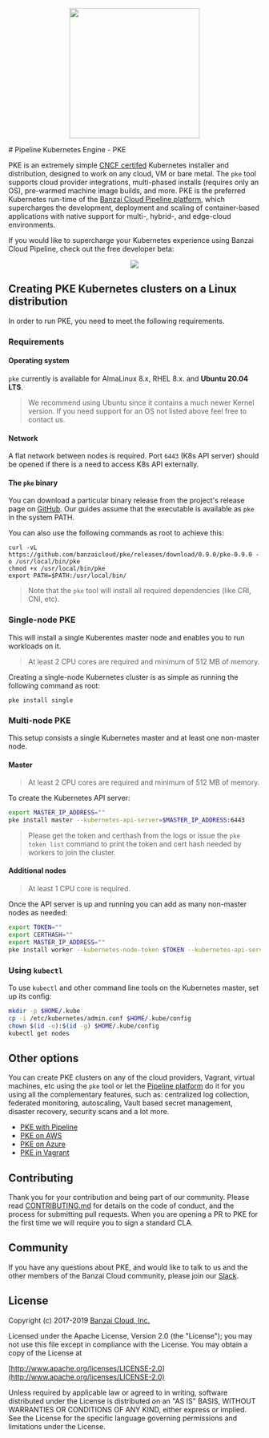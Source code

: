 <p align="center"><img src="docs/img/logo.png" width="260"></p>
# Pipeline Kubernetes Engine - PKE

PKE is an extremely simple [CNCF certifed](https://www.cncf.io/certification/software-conformance/#logos) Kubernetes installer and distribution, designed to work on any cloud, VM or bare metal. The `pke` tool supports cloud provider integrations, multi-phased installs (requires only an OS), pre-warmed machine image builds, and more. PKE is the preferred Kubernetes run-time of the [Banzai Cloud Pipeline platform](https://beta.banzaicloud.io/), which supercharges the development, deployment and scaling of container-based applications with native support for multi-, hybrid-, and edge-cloud environments.

If you would like to supercharge your Kubernetes experience using Banzai Cloud Pipeline, check out the free developer beta:
<p align="center">
  <a href="https://beta.banzaicloud.io">
  <img src="https://camo.githubusercontent.com/a487fb3128bcd1ef9fc1bf97ead8d6d6a442049a/68747470733a2f2f62616e7a6169636c6f75642e636f6d2f696d672f7472795f706970656c696e655f627574746f6e2e737667">
  </a>
</p>

## Creating PKE Kubernetes clusters on a Linux distribution

In order to run PKE, you need to meet the following requirements.

### Requirements

#### Operating system

`pke` currently is available for AlmaLinux 8.x, RHEL 8.x. and **Ubuntu 20.04 LTS**.

> We recommend using Ubuntu since it contains a much newer Kernel version. If you need support for an OS not listed above feel free to contact us.

#### Network

A flat network between nodes is required. Port `6443` (K8s API server) should be opened if there is a need to access K8s API externally.

#### The `pke` binary

You can download a particular binary release from the project's release page on [GitHub](https://github.com/banzaicloud/pke/releases). Our guides assume that the executable is available as `pke` in the system PATH.

You can also use the following commands as root to achieve this:


```
curl -vL https://github.com/banzaicloud/pke/releases/download/0.9.0/pke-0.9.0 -o /usr/local/bin/pke
chmod +x /usr/local/bin/pke
export PATH=$PATH:/usr/local/bin/
```

> Note that the `pke` tool will install all required dependencies (like CRI, CNI, etc).

### Single-node PKE

This will install a single Kuberentes master node and enables you to run workloads on it.

> At least 2 CPU cores are required and minimum of 512 MB of memory.

Creating a single-node Kubernetes cluster is as simple as running the following command as root:

`pke install single`

### Multi-node PKE

This setup consists a single Kubernetes master and at least one non-master node.

#### Master

> At least 2 CPU cores are required and minimum of 512 MB of memory.

To create the Kubernetes API server:

```bash
export MASTER_IP_ADDRESS=""
pke install master --kubernetes-api-server=$MASTER_IP_ADDRESS:6443
```

>Please get the token and certhash from the logs or issue the `pke token list` command to print the token and cert hash needed by workers to join the cluster.
>

#### Additional nodes

> At least 1 CPU core is required.

Once the API server is up and running you can add as many non-master nodes as needed:

```bash
export TOKEN=""
export CERTHASH=""
export MASTER_IP_ADDRESS=""
pke install worker --kubernetes-node-token $TOKEN --kubernetes-api-server-ca-cert-hash $CERTHASH --kubernetes-api-server $MASTER_IP_ADDRESS:6443
```

### Using `kubectl`

To use `kubectl` and other command line tools on the Kubernetes master, set up its config:

```bash
mkdir -p $HOME/.kube
cp -i /etc/kubernetes/admin.conf $HOME/.kube/config
chown $(id -u):$(id -g) $HOME/.kube/config
kubectl get nodes
```

## Other options

You can create PKE clusters on any of the cloud providers, Vagrant, virtual machines, etc using the `pke` tool or let the [Pipeline platform](https://beta.banzaicloud.io/) do it for you using all the complementary features, such as: centralized log collection, federated monitoring, autoscaling, Vault based secret management, disaster recovery, security scans and a lot more.

- [PKE with Pipeline](https://beta.banzaicloud.io/)
- [PKE on AWS](/docs/aws.md)
- [PKE on Azure](/docs/azure.md)
- [PKE in Vagrant](/docs/vagrant.md)

## Contributing

Thank you for your contribution and being part of our community. Please read [CONTRIBUTING.md](.github/CONTRIBUTING.md) for details on the code of conduct, and the process for submitting pull requests. When you are opening a PR to PKE for the first time we will require you to sign a standard CLA.

## Community

If you have any questions about PKE, and would like to talk to us and the other members of the Banzai Cloud community, please join our [Slack](https://slack.banzaicloud.io/).

## License

Copyright (c) 2017-2019 [Banzai Cloud, Inc.](https://banzaicloud.com)

Licensed under the Apache License, Version 2.0 (the "License");
you may not use this file except in compliance with the License.
You may obtain a copy of the License at

[http://www.apache.org/licenses/LICENSE-2.0](http://www.apache.org/licenses/LICENSE-2.0)

Unless required by applicable law or agreed to in writing, software
distributed under the License is distributed on an "AS IS" BASIS,
WITHOUT WARRANTIES OR CONDITIONS OF ANY KIND, either express or implied.
See the License for the specific language governing permissions and
limitations under the License.
